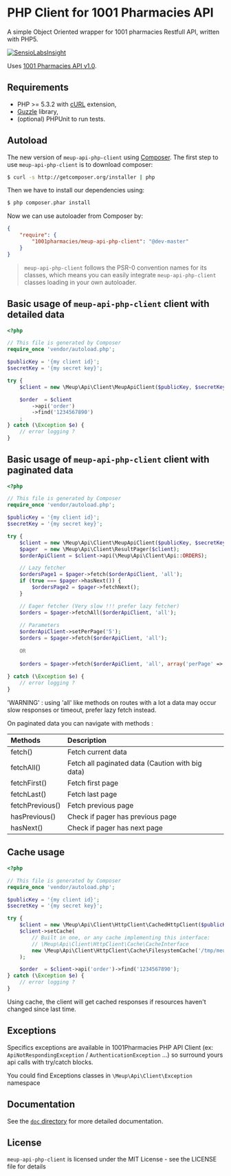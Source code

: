 # PHP Client for 1001 Pharmacies API

A simple Object Oriented wrapper for 1001 pharmacies Restfull API, written with PHP5.

[![SensioLabsInsight](https://insight.sensiolabs.com/projects/10f8f54e-f6ba-4483-b93d-fc2c9e52dfbc/mini.png)](https://insight.sensiolabs.com/projects/10f8f54e-f6ba-4483-b93d-fc2c9e52dfbc)

Uses [1001 Pharmacies API v1.0](https://api.1001pharmacies.com/).

## Requirements

* PHP >= 5.3.2 with [cURL](http://php.net/manual/en/book.curl.php) extension,
* [Guzzle](https://github.com/guzzle/guzzle) library,
* (optional) PHPUnit to run tests.

## Autoload

The new version of `meup-api-php-client` using [Composer](http://getcomposer.org).
The first step to use `meup-api-php-client` is to download composer:

```bash
$ curl -s http://getcomposer.org/installer | php
```

Then we have to install our dependencies using:
```bash
$ php composer.phar install
```
Now we can use autoloader from Composer by:

```json
{
    "require": {
        "1001pharmacies/meup-api-php-client": "@dev-master"
    }
}
```

> `meup-api-php-client` follows the PSR-0 convention names for its classes, which means you can easily integrate `meup-api-php-client` classes loading in your own autoloader.

## Basic usage of `meup-api-php-client` client with detailed data

```php
<?php

// This file is generated by Composer
require_once 'vendor/autoload.php';

$publicKey = '{my client id}';
$secretKey = '{my secret key}';

try {
    $client = new \Meup\Api\Client\MeupApiClient($publicKey, $secretKey, $apiVersion);

    $order  = $client
        ->api('order')
        ->find('1234567890')
    ;
} catch (\Exception $e) {
    // error logging ?
}
```

## Basic usage of `meup-api-php-client` client with paginated data

```php
<?php

// This file is generated by Composer
require_once 'vendor/autoload.php';

$publicKey = '{my client id}';
$secretKey = '{my secret key}';

try {
    $client = new \Meup\Api\Client\MeupApiClient($publicKey, $secretKey, $apiVersion);
    $pager  = new \Meup\Api\Client\ResultPager($client);
    $orderApiClient = $client->api(\Meup\Api\Client\Api::ORDERS);

    // Lazy fetcher
    $ordersPage1 = $pager->fetch($orderApiClient, 'all');
    if (true === $pager->hasNext()) {
        $ordersPage2 = $pager->fetchNext();
    }

    // Eager fetcher (Very slow !!! prefer lazy fetcher)
    $orders = $pager->fetchAll($orderApiClient, 'all');
    
    // Parameters
    $orderApiClient->setPerPage('5');
    $orders = $pager->fetch($orderApiClient, 'all');
    
    OR
    
    $orders = $pager->fetch($orderApiClient, 'all', array('perPage' => 5, 'page' => 2);
    
} catch (\Exception $e) {
    // error logging ?
}
```

'WARNING' : using 'all' like methods on routes with a lot a data may occur slow responses or timeout, prefer lazy fetch instead.

On paginated data you can navigate with methods :

| Methods           | Description                                       |
| :---------------- | :------------------------------------------------ |
| fetch()           | Fetch current data                                |
| fetchAll()        | Fetch all paginated data (Caution with big data)  |
| fetchFirst()      | Fetch first page                                  |
| fetchLast()       | Fetch last page                                   |
| fetchPrevious()   | Fetch previous page                               |
| hasPrevious()     | Check if pager has previous page                  |
| hasNext()         | Check if pager has next page                      |


## Cache usage

```php
<?php

// This file is generated by Composer
require_once 'vendor/autoload.php';

$publicKey = '{my client id}';
$secretKey = '{my secret key}';

try {
    $client = new \Meup\Api\Client\HttpClient\CachedHttpClient($publicKey, $secretKey, $apiVersion);
    $client->setCache(
        // Built in one, or any cache implementing this interface:
        // \Meup\Api\Client\HttpClient\Cache\CacheInterface
        new \Meup\Api\Client\HttpClient\Cache\FilesystemCache('/tmp/meup-api-php-client-cache')
    );

    $order  = $client->api('order')->find('1234567890');
} catch (\Exception $e) {
    // error logging ?
}
```

Using cache, the client will get cached responses if resources haven't changed since last time.

## Exceptions

Specifics exceptions are available in 1001Pharmacies PHP API Client (ex: `ApiNotRespondingException` / `AuthenticationException` ...) so surround yours api calls with try/catch blocks.

You could find Exceptions classes in `\Meup\Api\Client\Exception` namespace

## Documentation

See the [`doc` directory](doc/) for more detailed documentation.

## License

`meup-api-php-client` is licensed under the MIT License - see the LICENSE file for details
